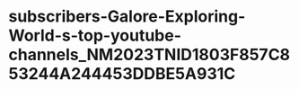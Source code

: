 # subscribers-Galore-Exploring-World-s-top-youtube-channels_NM2023TNID1803F857C853244A244453DDBE5A931C